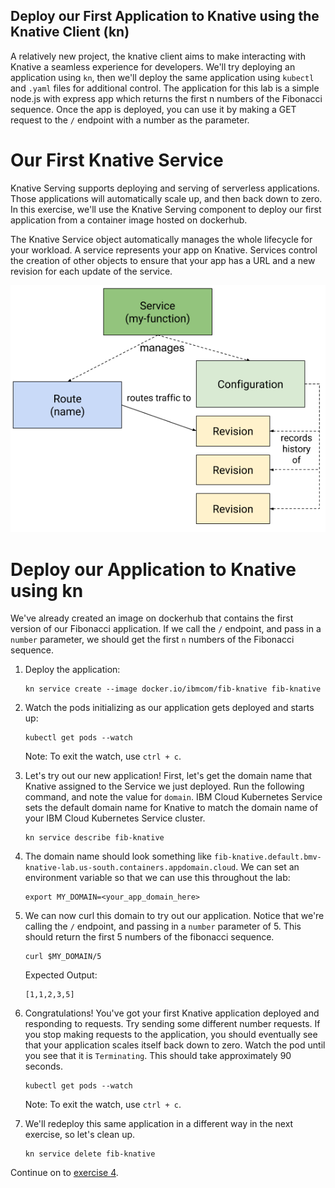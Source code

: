 ## Deploy our First Application to Knative using the Knative Client (kn)
A relatively new project, the knative client aims to make interacting with Knative a seamless experience for developers. We'll try deploying an application using `kn`, then we'll deploy the same application using `kubectl` and `.yaml` files for additional control. The application for this lab is a simple node.js with express app which returns the first n numbers of the Fibonacci sequence. Once the app is deployed, you can use it by making a GET request to the `/` endpoint with a number as the parameter. 

# Our First Knative Service
Knative Serving supports deploying and serving of serverless applications. Those applications will automatically scale up, and then back down to zero. In this exercise, we'll use the Knative Serving component to deploy our first application from a container image hosted on dockerhub. 

The Knative Service object automatically manages the whole lifecycle for your workload. A service represents your app on Knative. Services control the creation of other objects to ensure that your app has a URL and a new revision for each update of the service.

![](https://github.com/knative/serving/raw/master/docs/spec/images/object_model.png)

# Deploy our Application to Knative using kn
We've already created an image on dockerhub that contains the first version of our Fibonacci application. If we call the `/` endpoint, and pass in a `number` parameter, we should get the first `n` numbers of the Fibonacci sequence.

1. Deploy the application:

    ```
    kn service create --image docker.io/ibmcom/fib-knative fib-knative
    ```

2. Watch the pods initializing as our application gets deployed and starts up:

    ```
    kubectl get pods --watch
    ```

    Note: To exit the watch, use `ctrl + c`.

3. Let's try out our new application! First, let's get the domain name that Knative assigned to the Service we just deployed. Run the following command, and note the value for `domain`. IBM Cloud Kubernetes Service sets the default domain name for Knative to match the domain name of your IBM Cloud Kubernetes Service cluster.

    ```
    kn service describe fib-knative
    ```

4. The domain name should look something like `fib-knative.default.bmv-knative-lab.us-south.containers.appdomain.cloud`. We can set an environment variable so that we can use this throughout the lab:

    ```
    export MY_DOMAIN=<your_app_domain_here>
    ```
5. We can now curl this domain to try out our application. Notice that we're calling the `/` endpoint, and passing in a `number` parameter of 5. This should return the first 5 numbers of the fibonacci sequence.

    ```
    curl $MY_DOMAIN/5
    ```

    Expected Output:
    ```
    [1,1,2,3,5]
    ```

6. Congratulations! You've got your first Knative application deployed and responding to requests. Try sending some different number requests. If you stop making requests to the application, you should eventually see that your application scales itself back down to zero. Watch the pod until you see that it is `Terminating`. This should take approximately 90 seconds.

    ```
    kubectl get pods --watch
    ```

    Note: To exit the watch, use `ctrl + c`.

7. We'll redeploy this same application in a different way in the next exercise, so let's clean up.

    ```
    kn service delete fib-knative
    ```

Continue on to [exercise 4](../exercise-4/README.md).